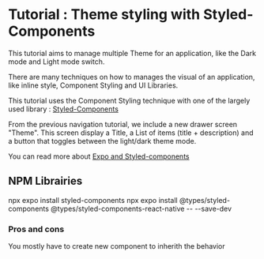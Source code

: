 # Tutorial : Theme styling with Styled-Components

This tutorial aims to manage multiple Theme for an application, like the Dark mode and Light mode switch.

There are many techniques on how to manages the visual of an application, like inline style, Component Styling and UI Libraries.

This tutorial uses the Component Styling technique with one of the largely used library : [Styled-Components](https://styled-components.com/docs/basics)

From the previous navigation tutorial, we include a new drawer screen "Theme". This screen display a Title, a List of items (title + description) and a button that toggles between the light/dark theme mode.

You can read more about [Expo and Styled-components](https://docs.expo.dev/guides/using-styled-components/)

## NPM Librairies
npx expo install styled-components
npx expo install @types/styled-components @types/styled-components-react-native -- --save-dev

### Pros and cons

You mostly have to create new component to inherith the behavior 